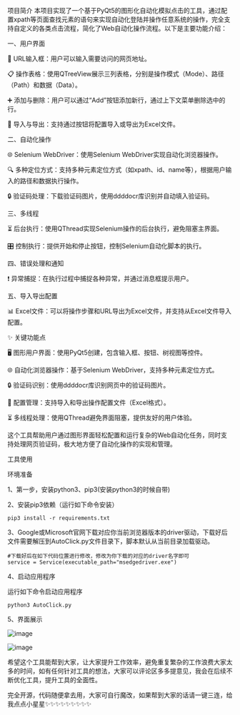 项目简介
本项目实现了一个基于PyQt5的图形化自动化模拟点击的工具，通过配置xpath等页面查找元素的语句来实现自动化登陆并操作任意系统的操作，完全支持自定义的各类点击流程，简化了Web自动化操作流程。以下是主要功能介绍：

一、用户界面

🔗 URL输入框：用户可以输入需要访问的网页地址。

📋 操作表格：使用QTreeView展示三列表格，分别是操作模式（Mode）、路径（Path）和数据（Data）。

➕ 添加与删除：用户可以通过“Add”按钮添加新行，通过上下文菜单删除选中的行。

📁 导入与导出：支持通过按钮将配置导入或导出为Excel文件。


二、自动化操作

🌐 Selenium WebDriver：使用Selenium WebDriver实现自动化浏览器操作。

🔍 多种定位方式：支持多种元素定位方式（如xpath、id、name等），根据用户输入的路径和数据执行操作。

🔒 验证码处理：下载验证码图片，使用ddddocr库识别并自动填入验证码。


三、多线程

⏳ 后台执行：使用QThread实现Selenium操作的后台执行，避免阻塞主界面。

🎛️ 控制执行：提供开始和停止按钮，控制Selenium自动化脚本的执行。

四、错误处理和通知

❗ 异常捕捉：在执行过程中捕捉各种异常，并通过消息框提示用户。


五、导入导出配置


📊 Excel文件：可以将操作步骤和URL导出为Excel文件，并支持从Excel文件导入配置。


✨ 关键功能点

🖥️ 图形用户界面：使用PyQt5创建，包含输入框、按钮、树视图等控件。

🌐 自动化浏览器操作：基于Selenium WebDriver，支持多种元素定位方式。

🔒 验证码识别：使用ddddocr库识别网页中的验证码图片。

📁 配置管理：支持导入和导出操作配置文件（Excel格式）。

⏳ 多线程处理：使用QThread避免界面阻塞，提供友好的用户体验。

这个工具帮助用户通过图形界面轻松配置和运行复杂的Web自动化任务，同时支持处理网页验证码，极大地方便了自动化操作的实现和管理。

工具使用

环境准备

1、第一步，安装python3、pip3(安装python3的时候自带)

2、安装pip3依赖（运行如下命令安装）

```
pip3 install -r requirements.txt
```

3、Google或Microsoft官网下载对应你当前浏览器版本的driver驱动，下载好后文件需要解压到AutoClick.py文件目录下，脚本默认从当前目录加载驱动。

```
#下载好后在如下代码位置进行修改，修改为你下载的对应的driver名字即可
service = Service(executable_path="msedgedriver.exe")
```

4、启动应用程序

运行如下命令启动应用程序

```
python3 AutoClick.py
```

5、界面展示


![image](https://github.com/BoldChampion/AutoClick/assets/171965684/3b31e2bd-f856-4321-add0-73223ce6b063)


![image](https://github.com/BoldChampion/AutoClick/assets/171965684/168b03ff-f6df-4843-ad7e-c88b4439a45e)


希望这个工具能帮到大家，让大家提升工作效率，避免重复繁杂的工作浪费大家太多的时间，如有任何针对工具的想法，大家可以评论区多多提意见，我会在后续不断优化工具，提升工具的全面性。

完全开源，代码随便拿去用，大家可自行魔改，如果帮到大家的话请一键三连，给我点点小星星✨✨✨✨✨✨✨✨✨
